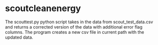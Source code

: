 # scoutcleanenergy 

The scouttest.py python script takes in the data from scout_test_data.csv and returns a corrected version of the data with additional error flag columns. The program creates a new csv file in current path with the updated data.
